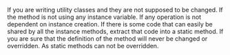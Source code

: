 If you are writing utility classes and they are not supposed to be changed.
If the method is not using any instance variable.
If any operation is not dependent on instance creation.
If there is some code that can easily be shared by all the instance methods, extract that code into a static method.
If you are sure that the definition of the method will never be changed or overridden. As static methods can not be overridden.
